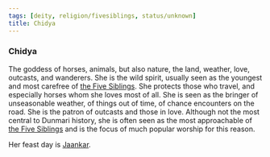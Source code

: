 ```yaml
---
tags: [deity, religion/fivesiblings, status/unknown]
title: Chidya
---
```


### Chidya

The goddess of horses, animals, but also nature, the land, weather, love, outcasts, and wanderers. She is the wild spirit, usually seen as the youngest and most carefree of [the Five Siblings](<../../../religions/five-siblings/five-siblings.md>). She protects those who travel, and especially horses whom she loves most of all. She is seen as the bringer of unseasonable weather, of things out of time, of chance encounters on the road. She is the patron of outcasts and those in love. Although not the most central to Dunmari history, she is often seen as the most approachable of [the Five Siblings](<../../../religions/five-siblings/five-siblings.md>) and is the focus of much popular worship for this reason.

Her feast day is [Jaankar](<../../../../time/holidays-and-festivals/dunmari-festivals/jaankar.md>).


